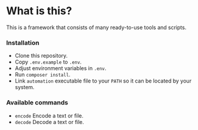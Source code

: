 # What is this?
This is a framework that consists of many ready-to-use tools and scripts.

### Installation
* Clone this repository.
* Copy `.env.example` to `.env`.
* Adjust environment variables in `.env`.
* Run `composer install`.
* Link `automation` executable file to your `PATH` so it can be located by your system.

### Available commands
* `encode` Encode a text or file.
* `decode` Decode a text or file.
